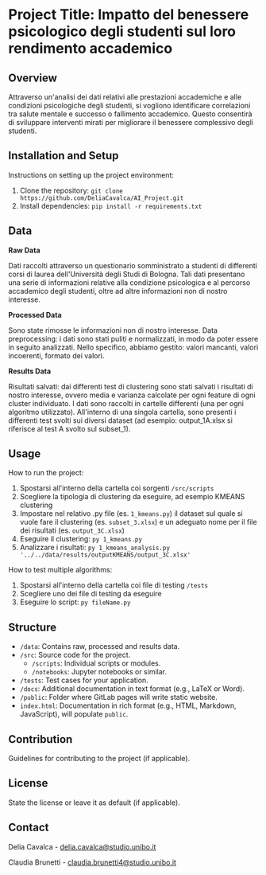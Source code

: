 # Project Title: Impatto del benessere psicologico degli studenti sul loro rendimento accademico

## Overview
Attraverso un'analisi dei dati relativi alle prestazioni accademiche e alle condizioni psicologiche degli studenti, si vogliono identificare correlazioni tra salute mentale e successo o fallimento accademico. Questo consentirà di sviluppare interventi mirati per migliorare il benessere complessivo degli studenti.


## Installation and Setup
Instructions on setting up the project environment:
1. Clone the repository: `git clone https://github.com/DeliaCavalca/AI_Project.git`
2. Install dependencies: `pip install -r requirements.txt`

## Data

**Raw Data**

Dati raccolti attraverso un questionario somministrato a studenti di differenti corsi di laurea dell'Università degli Studi di Bologna.
Tali dati presentano una serie di informazioni relative alla condizione psicologica e al percorso accademico degli studenti, oltre ad altre informazioni non di nostro interesse.

**Processed Data**

Sono state rimosse le informazioni non di nostro interesse. 
Data preprocessing: i dati sono stati puliti e normalizzati, in modo da poter essere in seguito analizzati.
Nello specifico, abbiamo gestito: valori mancanti, valori incoerenti, formato dei valori.

**Results Data**

Risultati salvati: dai differenti test di clustering sono stati salvati i risultati di nostro interesse, ovvero media e varianza calcolate per ogni feature di ogni cluster individuato.
I dati sono raccolti in cartelle differenti (una per ogni algoritmo utilizzato). All'interno di una singola cartella, sono presenti i differenti test svolti sui diversi dataset (ad esempio: output_1A.xlsx si riferisce al test A svolto sul subset_1).

## Usage
How to run the project:
1. Spostarsi all'interno della cartella coi sorgenti `/src/scripts`
2. Scegliere la tipologia di clustering da eseguire, ad esempio KMEANS clustering
3. Impostare nel relativo .py file (es. `1_kmeans.py`) il dataset sul quale si vuole fare il clustering (es. `subset_3.xlsx`) e un adeguato nome per il file dei risultati (es. `output_3C.xlsx`)
4. Eseguire il clustering: `py 1_kmeans.py`
5. Analizzare i risultati: `py 1_kmeans_analysis.py '../../data/results/outputKMEANS/output_3C.xlsx'`

How to test multiple algorithms:
1. Spostarsi all'interno della cartella coi file di testing `/tests`
2. Scegliere uno dei file di testing da eseguire
4. Eseguire lo script: `py fileName.py`


## Structure
- `/data`: Contains raw, processed and results data.
- `/src`: Source code for the project.
  - `/scripts`: Individual scripts or modules.
  - `/notebooks`: Jupyter notebooks or similar.
- `/tests`: Test cases for your application.
- `/docs`: Additional documentation in text format (e.g., LaTeX or Word).
- `/public`: Folder where GitLab pages will write static website. 
- `index.html`: Documentation in rich format (e.g., HTML, Markdown, JavaScript), will populate `public`.

## Contribution
Guidelines for contributing to the project (if applicable).

## License
State the license or leave it as default (if applicable).

## Contact
Delia Cavalca - delia.cavalca@studio.unibo.it

Claudia Brunetti - claudia.brunetti4@studio.unibo.it

